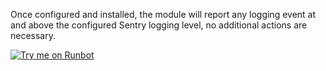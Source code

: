 Once configured and installed, the module will report any logging event
at and above the configured Sentry logging level, no additional actions
are necessary.

[![Try me on Runbot](https://odoo-community.org/website/image/ir.attachment/5784_f2813bd/datas)](https://runbot.odoo-community.org/runbot/149/14.0)
